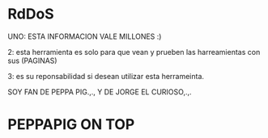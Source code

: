 # RdDoS

UNO: ESTA INFORMACION VALE MILLONES :)

2: esta herramienta es solo para que vean y prueben las harreamientas con sus (PAGINAS)

3: es su reponsabilidad si desean utilizar esta herrameinta.

SOY FAN DE PEPPA PIG.,., Y DE JORGE EL CURIOSO,.,.

# PEPPAPIG ON TOP

